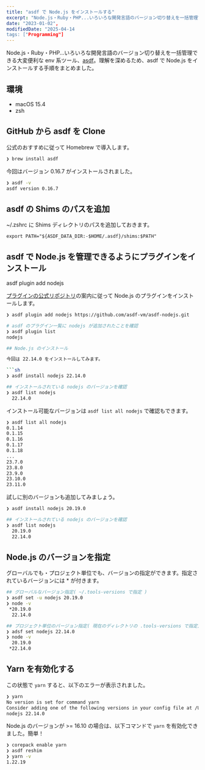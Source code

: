 ```yaml
---
title: "asdf で Node.js をインストールする"
excerpt: "Node.js・Ruby・PHP...いろいろな開発言語のバージョン切り替えを一括管理できる大変便利な asdf 。理解を深めるため、asdf で Node.js をインストールする手順をまとめました。"
date: "2023-01-02",
modifiedDate: "2025-04-14
tags: ["Programming"]
---
```


Node.js・Ruby・PHP...いろいろな開発言語のバージョン切り替えを一括管理できる大変便利な env 系ツール、[asdf](https://asdf-vm.com/)。理解を深めるため、asdf で Node.js をインストールする手順をまとめました。

## 環境

- macOS 15.4
- zsh

## GitHub から asdf を Clone

公式のおすすめに従って Homebrew で導入します。

```sh
❯ brew install asdf
```

今回はバージョン 0.16.7 がインストールされました。

```sh
❯ asdf -v
asdf version 0.16.7
```

## asdf の Shims のパスを追加

~/.zshrc に Shims ディレクトリのパスを追加しておきます。

```sh:~/.zshrc
export PATH="${ASDF_DATA_DIR:-$HOME/.asdf}/shims:$PATH"
```

## asdf で Node.js を管理できるようにプラグインをインストール

asdf plugin add nodejs 

[プラグインの公式リポジトリ](https://github.com/asdf-vm/asdf-nodejs)の案内に従って Node.js のプラグインをインストールします。

```sh
❯ asdf plugin add nodejs https://github.com/asdf-vm/asdf-nodejs.git

# asdf のプラグイン一覧に nodejs が追加されたことを確認
❯ asdf plugin list
nodejs

## Node.js のインストール

今回は 22.14.0 をインストールしてみます。

```sh
❯ asdf install nodejs 22.14.0

## インストールされている nodejs のバージョンを確認
❯ asdf list nodejs
  22.14.0
```

インストール可能なバージョンは `asdf list all nodejs` で確認もできます。

```sh
❯ asdf list all nodejs
0.1.14
0.1.15
0.1.16
0.1.17
0.1.18
...
23.7.0
23.8.0
23.9.0
23.10.0
23.11.0
```

試しに別のバージョンも追加してみましょう。

```sh
❯ asdf install nodejs 20.19.0

## インストールされている nodejs のバージョンを確認
❯ asdf list nodejs
  20.19.0
  22.14.0
```

## Node.js のバージョンを指定

グローバルでも・プロジェクト単位でも、バージョンの指定ができます。指定されているバージョンには * が付きます。

```sh
## グローバルなバージョン指定( ~/.tools-versions で指定 )
❯ asdf set -u nodejs 20.19.0
❯ node -v
 *20.19.0
  22.14.0

## プロジェクト単位のバージョン指定( 現在のディレクトリの .tools-versions で指定)
❯ adsf set nodejs 22.14.0
❯ node -v
  20.19.0
 *22.14.0
```

## Yarn を有効化する

この状態で `yarn` すると、以下のエラーが表示されました。

```sh
❯ yarn
No version is set for command yarn
Consider adding one of the following versions in your config file at /Users/takenorioshima/Documents/GitHub/takenorioshima-org/.tool-versions
nodejs 22.14.0
```

Node.js のバージョンが >= 16.10 の場合は、以下コマンドで `yarn` を有効化できました。簡単！

```sh
❯ corepack enable yarn
❯ asdf reshim
❯ yarn -v
1.22.19
```
